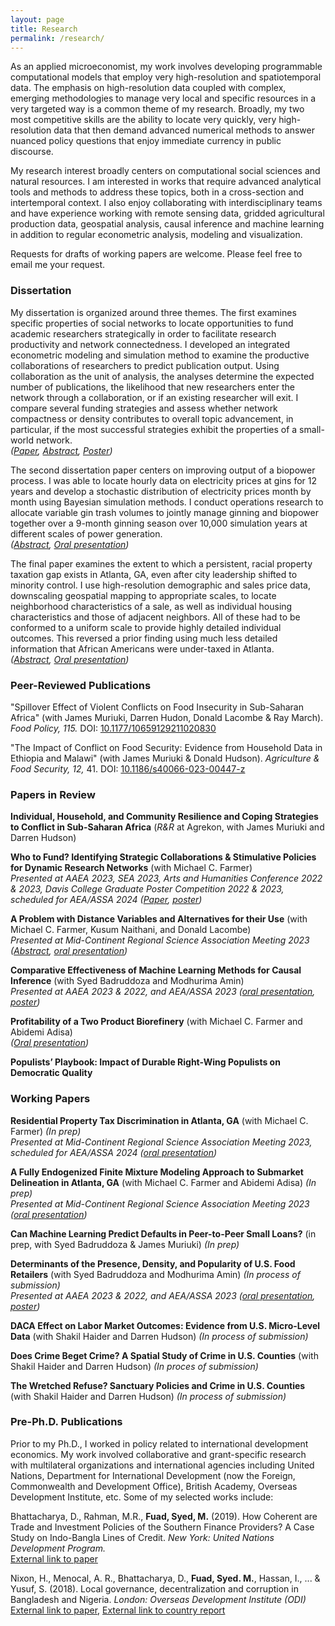 ```yaml
---
layout: page
title: Research
permalink: /research/
---
```

As an applied microeconomist, my work involves developing programmable computational models that employ very high-resolution and spatiotemporal data. The emphasis on high-resolution data coupled with complex, emerging methodologies to manage very local and specific resources in a very targeted way is a common theme of my research. Broadly, my two most competitive skills are the ability to locate very quickly, very high-resolution data that then demand advanced numerical methods to answer nuanced policy questions that enjoy immediate currency in public discourse. 

My research interest broadly centers on computational social sciences and natural resources. I am interested in works that require advanced analytical tools and methods to address these topics, both in a cross-section and intertemporal context. I also enjoy collaborating with interdisciplinary teams and have experience working with remote sensing data, gridded agricultural production data, geospatial analysis, causal inference and machine learning in addition to regular econometric analysis, modeling and visualization. 

Requests for drafts of working papers are welcome. Please feel free to email me your request. 

### Dissertation <br>
My dissertation is organized around three themes. The first examines specific properties of social networks to locate opportunities to fund academic researchers strategically in order to facilitate research productivity and network connectedness. I developed an integrated econometric modeling and simulation method to examine the productive collaborations of researchers to predict publication output. Using collaboration as the unit of analysis, the analyses determine the expected number of publications, the likelihood that new researchers enter the network through a collaboration, or if an existing researcher will exit. I compare several funding strategies and assess whether network compactness or density contributes to overall topic advancement, in particular, if the most successful strategies exhibit the properties of a small-world network. <br>
*([Paper](/PPT_Strength%20of%20weak%20ties.pdf), [Abstract](/abstracts/networks.md), [Poster](/Poster_Strength%20of%20weak%20ties.pdf))*

The second dissertation paper centers on improving output of a biopower process. I was able to locate hourly data on electricity prices at gins for 12 years and develop a stochastic distribution of electricity prices month by month using Bayesian simulation methods. I conduct operations research to allocate variable gin trash volumes to jointly manage ginning and biopower together over a 9-month ginning season over 10,000 simulation years at different scales of power generation. <br>
*([Abstract](/abstracts/bioenergy.md), [Oral presentation](/PPT_Bioenergy.pdf))*

The final paper examines the extent to which a persistent, racial property taxation gap exists in Atlanta, GA, even after city leadership shifted to minority control. I use high-resolution demographic and sales price data, downscaling geospatial mapping to appropriate scales, to locate neighborhood characteristics of a sale, as well as individual housing characteristics and those of adjacent neighbors. All of these had to be conformed to a uniform scale to provide highly detailed individual outcomes. This reversed a prior finding using much less detailed information that African Americans were under-taxed in Atlanta. <br>
*([Abstract](/abstracts/atlanta_tax.md), [Oral presentation](/PPT_Bias%20in%20Atlanta%20property%20tax.pdf))*

### Peer-Reviewed Publications <br>
"Spillover Effect of Violent Conflicts on Food Insecurity in Sub-Saharan Africa" (with James Muriuki, Darren Hudon, Donald Lacombe & Ray March). *Food Policy, 115.* DOI: [10.1177/10659129211020830](https://doi.org/10.1016/j.foodpol.2023.102417) <br> 

"The Impact of Conflict on Food Security: Evidence from Household Data in Ethiopia and Malawi" (with James Muriuki & Donald Hudson). *Agriculture & Food Security, 12,* 41. DOI: [10.1186/s40066-023-00447-z](https://doi.org/10.1186/s40066-023-00447-z) <br>

### Papers in Review <br> 
**Individual, Household, and Community Resilience and Coping Strategies to Conflict in Sub-Saharan Africa** (*R&R* at Agrekon, with James Muriuki and Darren Hudson) <br> 

**Who to Fund? Identifying Strategic Collaborations & Stimulative Policies for Dynamic Research Networks** (with Michael C. Farmer) <br> 
*Presented at AAEA 2023, SEA 2023, Arts and Humanities Conference 2022 & 2023, Davis College Graduate Poster Competition 2022 & 2023, scheduled for AEA/ASSA 2024 ([Paper](/PPT_Strength%20of%20weak%20ties.pdf), [poster](/Poster_Strength%20of%20weak%20ties.pdf))*

**A Problem with Distance Variables and Alternatives for their Use** (with Michael C. Farmer, Kusum Naithani, and Donald Lacombe) <br> 
*Presented at Mid-Continent Regional Science Association Meeting 2023 ([Abstract](/abstracts/distance_variables.md), [oral presentation](/PPT_Distance%20variables.pdf))*

**Comparative Effectiveness of Machine Learning Methods for Causal Inference** (with Syed Badruddoza and Modhurima Amin) <br> 
*Presented at AAEA 2023 & 2022, and AEA/ASSA 2023 ([oral presentation](/PPT_Comparative%20effectiveness%20of%20causal%20ML.pdf), [poster](/Poster_Comparative%20effectiveness%20of%20causal%20ML.pdf))* 

**Profitability of a Two Product Biorefinery** (with Michael C. Farmer and Abidemi Adisa) <br> 
*([Oral presentation](/PPT_Bioenergy.pdf))*

**Populists’ Playbook: Impact of Durable Right-Wing Populists on Democratic Quality** <br> 

### Working Papers <br> 
**Residential Property Tax Discrimination in Atlanta, GA** (with Michael C. Farmer) *(In prep)*<br> 
*Presented at Mid-Continent Regional Science Association Meeting 2023, scheduled for AEA/ASSA 2024 ([oral presentation](/PPT_Bias%20in%20Atlanta%20property%20tax.pdf))*

**A Fully Endogenized Finite Mixture Modeling Approach to Submarket Delineation in Atlanta, GA** (with Michael C. Farmer and Abidemi Adisa) *(In prep)*<br> 
*Presented at Mid-Continent Regional Science Association Meeting 2023 ([oral presentation](/PPT_Submarket%20separation%20in%20Atlanta.pdf))*

**Can Machine Learning Predict Defaults in Peer-to-Peer Small Loans?** (in prep, with Syed Badruddoza & James Muriuki) *(In prep)*<br> 

**Determinants of the Presence, Density, and Popularity of U.S. Food Retailers** (with Syed Badruddoza and Modhurima Amin) *(In process of submission)*<br> 
*Presented at AAEA 2023 & 2022, and AEA/ASSA 2023 ([oral presentation](/PPT_Determinants%20of%20food%20retailer%20location.pdf), [poster](/Poster_Determinants%20of%20food%20retailer%20location.pdf))* 

**DACA Effect on Labor Market Outcomes: Evidence from U.S. Micro-Level Data** (with Shakil Haider and Darren Hudson) *(In process of submission)*<br> 

**Does Crime Beget Crime? A Spatial Study of Crime in U.S. Counties** (with Shakil Haider and Darren Hudson) *(In proces of submission)*<br> 

**The Wretched Refuse? Sanctuary Policies and Crime in U.S. Counties** (with Shakil Haider and Darren Hudson) *(In process of submission)*<br> 

### Pre-Ph.D. Publications <br>
Prior to my Ph.D., I worked in policy related to international development economics. My work involved collaborative and grant-specific research with multilateral organizations and international agencies including United Nations, Department for International Development (now the Foreign, Commonwealth and Development Office), British Academy, Overseas Development Institute, etc. Some of my selected works include: 

Bhattacharya, D., Rahman, M.R., **Fuad, Syed, M.** (2019). How Coherent are Trade and Investment Policies of the Southern Finance Providers? A Case Study on Indo-Bangla Lines of Credit. *New York: United Nations
Development Program.*<br> 
[External link to paper](https://unsouthsouth.org/2019/03/18/south-south-ideas-how-coherent-are-trade-and-investment-policies-of-the-southern-finance-providers-a-case-study-on-indo-bangla-lines-of-credit-2019/)

Nixon, H., Menocal, A. R., Bhattacharya, D., **Fuad, Syed. M.**, Hassan, I., ... & Yusuf, S. (2018). Local governance, decentralization and corruption in Bangladesh and Nigeria. *London: Overseas Development Institute (ODI)* <br> 
[External link to paper](https://odi.org/en/publications/local-governance-decentralisation-and-anti-corruption-in-bangladesh-and-nigeria/), [External link to country report](https://odi.org/en/about/our-work/decentralisation-multilevel-governance-and-corruption/)

